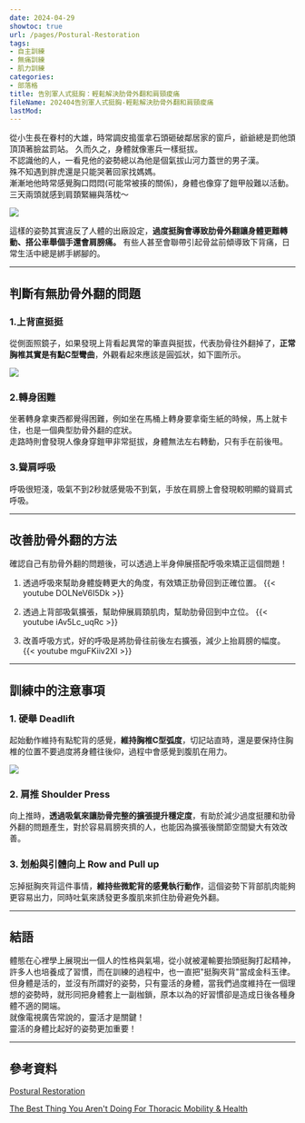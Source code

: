 ```yaml
---
date: 2024-04-29
showtoc: true
url: /pages/Postural-Restoration
tags:
- 自主訓練
- 無痛訓練
- 肌力訓練
categories:
- 部落格
title: 告別軍人式挺胸：輕鬆解決肋骨外翻和肩頸痠痛
fileName: 202404告別軍人式挺胸-輕鬆解決肋骨外翻和肩頸痠痛
lastMod: 
---
```

從小生長在眷村的大雄，時常調皮搗蛋拿石頭砸破鄰居家的窗戶，爺爺總是罰他頭頂頂著臉盆罰站。
久而久之，身體就像憲兵一樣挺拔。    
不認識他的人，一看見他的姿勢總以為他是個氣拔山河力蓋世的男子漢。     
殊不知遇到胖虎還是只能哭著回家找媽媽。  
漸漸地他時常感覺胸口悶悶(可能常被揍的關係)，身體也像穿了鎧甲般難以活動。  
三天兩頭就感到肩頚緊繃與落枕～

![](https://cdn.jsdelivr.net/gh/xiang0805/blogimage@main/img/202404-02.jpg)

這樣的姿勢其實違反了人體的出廠設定，**過度挺胸會導致肋骨外翻讓身體更難轉動、搭公車舉個手還會肩膀痛。**
有些人甚至會聯帶引起骨盆前傾導致下背痛，日常生活中總是綁手綁腳的。

---

## 判斷有無肋骨外翻的問題

### 1.上背直挺挺

從側面照鏡子，如果發現上背看起異常的筆直與挺拔，代表肋骨往外翻掉了，**正常胸椎其實是有點C型彎曲**，外觀看起來應該是圓弧狀，如下圖所示。

![](https://cdn.jsdelivr.net/gh/xiang0805/blogimage@main/img/202404-01.jpg)

### 2.轉身困難

坐著轉身拿東西都覺得困難，例如坐在馬桶上轉身要拿衛生紙的時候，馬上就卡住，也是一個典型肋骨外翻的症狀。  
走路時則會發現人像身穿鎧甲非常挺拔，身體無法左右轉動，只有手在前後甩。

### 3.聳肩呼吸

呼吸很短淺，吸氣不到2秒就感覺吸不到氣，手放在肩膀上會發現較明顯的聳肩式呼吸。

---

## 改善肋骨外翻的方法

確認自己有肋骨外翻的問題後，可以透過上半身伸展搭配呼吸來矯正這個問題！

1. 透過呼吸來幫助身體旋轉更大的角度，有效矯正肋骨回到正確位置。
{{< youtube DOLNeV6I5Dk >}}

2. 透過上背部吸氣擴張，幫助伸展肩頚肌肉，幫助肋骨回到中立位。
{{< youtube iAv5Lc_uqRc >}}

3. 改善呼吸方式，好的呼吸是將肋骨往前後左右擴張，減少上抬肩膀的幅度。
{{< youtube mguFKiiv2XI >}}

---

## 訓練中的注意事項

### 1. 硬舉 Deadlift

起始動作維持有點駝背的感覺，**維持胸椎C型弧度**，切記站直時，還是要保持住胸椎的位置不要過度將身體往後仰，過程中會感覺到腹肌在用力。

![](https://cdn.jsdelivr.net/gh/xiang0805/blogimage@main/img/202404-03.jpg)

### 2. 肩推 Shoulder Press

向上推時，**透過吸氣來讓肋骨完整的擴張提升穩定度**，有助於減少過度挺腰和肋骨外翻的問題產生，對於容易肩膀夾擠的人，也能因為擴張後關節空間變大有效改善。

### 3. 划船與引體向上 Row and Pull up

忘掉挺胸夾背這件事情，**維持些微駝背的感覺執行動作**，這個姿勢下背部肌肉能夠更容易出力，同時吐氣來誘發更多腹肌來抓住肋骨避免外翻。

---

## 結語

體態在心裡學上展現出一個人的性格與氣場，從小就被灌輸要抬頭挺胸打起精神，許多人也培養成了習慣，而在訓練的過程中，也一直把"挺胸夾背"當成金科玉律。   
但身體是活的，並沒有所謂好的姿勢，只有靈活的身體，當我們過度維持在一個理想的姿勢時，就形同把身體套上一副枷鎖，原本以為的好習慣卻是造成日後各種身體不適的開端。  
就像電視廣告常說的，靈活才是關鍵！  
靈活的身體比起好的姿勢更加重要！

---

## 參考資料

[Postural Restoration]( https://www.youtube.com/watch?v=iG6p6EzL4aQ)

[The Best Thing You Aren't Doing For Thoracic Mobility & Health](https://www.youtube.com/watch?v=MnRXoKe7wuI)
